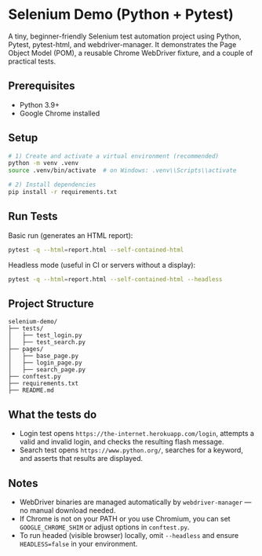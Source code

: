 # Selenium Demo (Python + Pytest)

A tiny, beginner-friendly Selenium test automation project using Python, Pytest, pytest-html, and webdriver-manager. It demonstrates the Page Object Model (POM), a reusable Chrome WebDriver fixture, and a couple of practical tests.

## Prerequisites
- Python 3.9+
- Google Chrome installed

## Setup
```bash
# 1) Create and activate a virtual environment (recommended)
python -m venv .venv
source .venv/bin/activate  # on Windows: .venv\\Scripts\\activate

# 2) Install dependencies
pip install -r requirements.txt
```

## Run Tests
Basic run (generates an HTML report):
```bash
pytest -q --html=report.html --self-contained-html
```

Headless mode (useful in CI or servers without a display):
```bash
pytest -q --html=report.html --self-contained-html --headless
```

## Project Structure
```
selenium-demo/
├── tests/
│   ├── test_login.py
│   ├── test_search.py
├── pages/
│   ├── base_page.py
│   ├── login_page.py
│   ├── search_page.py
├── conftest.py
├── requirements.txt
├── README.md
```

## What the tests do
- Login test opens `https://the-internet.herokuapp.com/login`, attempts a valid and invalid login, and checks the resulting flash message.
- Search test opens `https://www.python.org/`, searches for a keyword, and asserts that results are displayed.

## Notes
- WebDriver binaries are managed automatically by `webdriver-manager` — no manual download needed.
- If Chrome is not on your PATH or you use Chromium, you can set `GOOGLE_CHROME_SHIM` or adjust options in `conftest.py`.
- To run headed (visible browser) locally, omit `--headless` and ensure `HEADLESS=false` in your environment.
